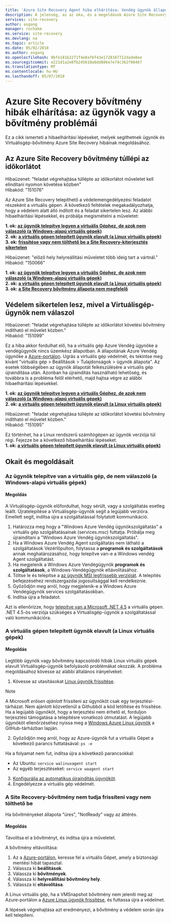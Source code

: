 ```yaml
---
title: 'Azure Site Recovery Agent hiba elhárítása: Vendég ügynök állapota nem érhető el |} Microsoft Docs'
description: A jelenség, az az oka, és a megoldások Azure Site Recovery hibák ügynök és a bővítmény kapcsolatos
services: site-recovery
author: asgang
manager: rochakm
ms.service: site-recovery
ms.devlang: na
ms.topic: article
ms.date: 05/02/2018
ms.author: asgang
ms.openlocfilehash: 9bfe181b2271f4e8af6f43e1728167712dade8ee
ms.sourcegitcommit: e221d1a2e0fb245610a6dd886e7e74c362f06467
ms.translationtype: MT
ms.contentlocale: hu-HU
ms.lasthandoff: 05/07/2018
---
```

# <a name="troubleshoot-azure-site-recovery-extension-failures-issues-with-the-agent-or-extension"></a>Azure Site Recovery bővítmény hibák elhárítása: az ügynök vagy a bővítmény problémái

Ez a cikk ismerteti a hibaelhárítási lépéseket, melyek segíthetnek ügynök és Virtuálisgép-bővítmény Azure Site Recovery hibáinak megoldásához.


## <a name="azure-site-recovery-extension-time-out"></a>Az Azure Site Recovery bővítmény túllépi az időkorlátot  

Hibaüzenet: "feladat végrehajtása túllépte az időkorlátot műveletet kell elindítani nyomon követése közben"<br>
Hibakód: "151076"

 Az Azure Site Recovery telepíthető a védelemengedélyezési feladatot részeként a virtuális gépen. A következő feltételek megakadályozhatja, hogy a védelem alatt álló indított és a feladat sikertelen lesz. Az alábbi hibaelhárítási lépésekkel, és próbálja megismételni a műveletet:

**1. ok: [az ügynök telepítve legyen a virtuális Géphez, de azok nem válaszoló (a Windows-alapú virtuális gépek)](#the-agent-installed-in-the-vm-but-unresponsive-for-windows-vms)**    
**2. ok: [a virtuális gépen telepített ügynök elavult (a Linux virtuális gépek)](#the-agent-installed-in-the-vm-is-out-of-date-for-linux-vms)**  
**3. ok: [frissítése vagy nem tölthető be a Site Recovery-kiterjesztés sikertelen](#the-site-recovery-extension-fails-to-update-or-load)**  

Hibaüzenet: "előző hely helyreállítási műveletet több ideig tart a vártnál."<br>
Hibakód: "150066"<br>

**1. ok: [az ügynök telepítve legyen a virtuális Géphez, de azok nem válaszoló (a Windows-alapú virtuális gépek)](#the-agent-installed-in-the-vm-but-unresponsive-for-windows-vms)**    
**2. ok: [a virtuális gépen telepített ügynök elavult (a Linux virtuális gépek)](#the-agent-installed-in-the-vm-is-out-of-date-for-linux-vms)**  
**3. ok: [a Site Recovery bővítmény állapota nem megfelelő](#the-site-recovery-extension-fails-to-update-or-load)**  

## <a name="protection-fails-because-the-vm-agent-is-unresponsive"></a>Védelem sikertelen lesz, mivel a Virtuálisgép-ügynök nem válaszol

Hibaüzenet: "feladat végrehajtása túllépte az időkorlátot követési bővítmény indítható el művelet közben."<br>
Hibakód: "151099"<br>

Ez a hiba akkor fordulhat elő, ha a virtuális gép Azure Vendég ügynöke a vendégügynök nincs üzemkész állapotban.
A állapotának Azure Vendég ügynöke a [Azure-portálon](https://portal.azure.com/). Ugrás a virtuális gép védelmét, és tekintse meg kívánt "virtuális gép > Beállítások > Tulajdonságok > ügynök állapota". Az esetek többségében az ügynök állapotát felkészülésére a virtuális gép újraindítása után. Azonban ha újraindítás használható lehetőség, és továbbra is a probléma felől elérhető, majd hajtsa végre az alábbi hibaelhárítási lépésekkel.

**1. ok: [az ügynök telepítve legyen a virtuális Géphez, de azok nem válaszoló (a Windows-alapú virtuális gépek)](#the-agent-installed-in-the-vm-but-unresponsive-for-windows-vms)**    
**2. ok: [a virtuális gépen telepített ügynök elavult (a Linux virtuális gépek)](#the-agent-installed-in-the-vm-is-out-of-date-for-linux-vms)**  


Hibaüzenet: "feladat végrehajtása túllépte az időkorlátot követési bővítmény indítható el művelet közben."<br>
Hibakód: "151095"<br>

Ez történhet, ha a Linux rendszerű számítógépen az ügynök verziója túl régi. Fejezze be a következő hibaelhárítási lépéseket.<br>
  **1. ok: [a virtuális gépen telepített ügynök elavult (a Linux virtuális gépek)](#the-agent-installed-in-the-vm-is-out-of-date-for-linux-vms)**  
## <a name="causes-and-solutions"></a>Okait és megoldásait

### <a name="the-agent-installed-in-the-vm-but-unresponsive-for-windows-vms"></a>Az ügynök telepítve van a virtuális gép, de nem válaszoló (a Windows-alapú virtuális gépek)

#### <a name="solution"></a>Megoldás
A Virtuálisgép-ügynök előfordulhat, hogy sérült, vagy a szolgáltatás esetleg leállt. Újratelepítése a Virtuálisgép-ügynök segít a legújabb verzióra. Emellett segít, indítsa újra a szolgáltatással folytatott kommunikáció.

1. Határozza meg hogy a "Windows Azure Vendég ügynökszolgáltatás" a virtuális gép szolgáltatásainak (services.msc) futtatja. Próbálja meg újraindítani a "Windows Azure Vendég ügynökszolgáltatás".    
2. Ha a Windows Azure Vendég Agent szolgáltatás nem látható a szolgáltatások Vezérlőpulton, folytassa a **programok és szolgáltatások** annak meghatározásához, hogy telepítve van-e a Windows vendég Agent szolgáltatást.
4. Ha megjelenik a Windows Azure Vendégügynök **programok és szolgáltatások**, a Windows-Vendégügynök eltávolításához.
5. Töltse le és telepítse a [az ügynök MSI legfrissebb verzióját](http://go.microsoft.com/fwlink/?LinkID=394789&clcid=0x409). A telepítés befejezéséhez rendszergazdai jogosultsággal kell rendelkeznie.
6. Győződjön meg arról, hogy megjelenik-e a Windows Azure Vendégügynök services szolgáltatásokban.
7. Indítsa újra a feladatot.

Azt is ellenőrizze, hogy [telepítve van a Microsoft .NET 4.5](https://docs.microsoft.com/dotnet/framework/migration-guide/how-to-determine-which-versions-are-installed) a virtuális gépen. .NET 4.5-ös verziója szükséges a Virtuálisgép-ügynök a szolgáltatással való kommunikációra.

### <a name="the-agent-installed-in-the-vm-is-out-of-date-for-linux-vms"></a>A virtuális gépen telepített ügynök elavult (a Linux virtuális gépek)

#### <a name="solution"></a>Megoldás
Legtöbb ügynök vagy bővítmény kapcsolódó hibák Linux virtuális gépek elavult Virtuálisgép-ügynök befolyásoló problémákat okozzák. A probléma megoldásához kövesse az alábbi általános irányelveket:

1. Kövesse az utasításokat [Linux ügynök frissítése](../virtual-machines/linux/update-agent.md).

 > [!NOTE]
 > A Microsoft *erősen ajánlott* frissíteni az ügynököt csak egy terjesztési-tárházat. Nem ajánlott közvetlenül a Githubból a kód letöltése és frissítése. Ha a legújabb ügynököt, hogy a terjesztési nem érhető el, forduljon terjesztési támogatása a telepítésre vonatkozó útmutatást. A legújabb ügynököt ellenőrzéséhez nyissa meg a [Windows Azure Linux ügynök](https://github.com/Azure/WALinuxAgent/releases) a GitHub-tárházban lapján.

2. Győződjön meg arról, hogy az Azure-ügynök fut a virtuális Gépet a következő parancs futtatásával: `ps -e`

 Ha a folyamat nem fut, indítsa újra a következő parancsokkal:

 * Az Ubuntu: `service walinuxagent start`
 * Az egyéb terjesztéseket: `service waagent start`

3. [Konfigurálja az automatikus újraindítás ügynököt](https://github.com/Azure/WALinuxAgent/wiki/Known-Issues#mitigate_agent_crash).
4. Engedélyezze a virtuális gép védelmét.



### <a name="the-site-recovery-extension-fails-to-update-or-load"></a>A Site Recovery-bővítmény nem tudja frissíteni vagy nem tölthető be
Ha bővítményeket állapota "üres", "NotReady" vagy az áttérés.

#### <a name="solution"></a>Megoldás

Távolítsa el a bővítményt, és indítsa újra a műveletet.

A bővítmény eltávolítása:

1. Az a [Azure-portálon](https://portal.azure.com/), keresse fel a virtuális Gépet, amely a biztonsági mentési hibát tapasztal.
2. Válassza ki **beállítások**.
3. Válassza ki **bővítmények**.
4. Válassza ki **helyreállítási bővítmény hely**.
5. Válassza ki **eltávolítása**.

A Linux virtuális gép, ha a VMSnapshot bővítmény nem jeleníti meg az Azure-portálon a [Azure Linux ügynök frissítése](../virtual-machines/linux/update-agent.md), és futtassa újra a védelmet. 

A lépések végrehajtása azt eredményezi, a bővítmény a védelem során újra kell telepíteni.


